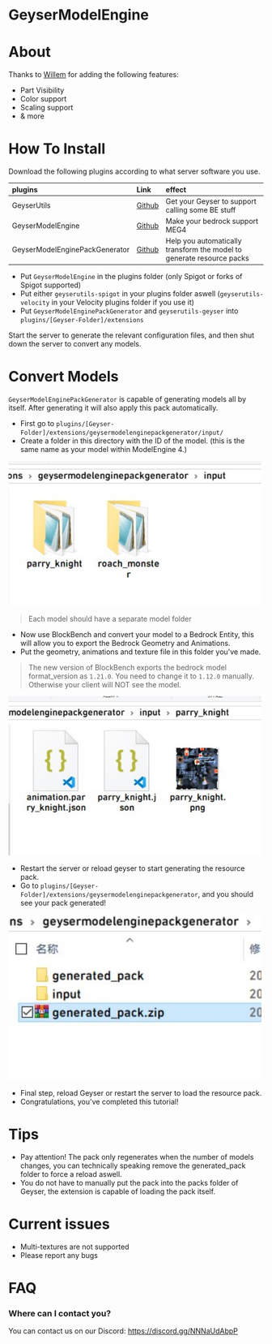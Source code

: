 # GeyserModelEngine 
# About

Thanks to [Willem](https://github.com/OmeWillem) for adding the following features:
- Part Visibility
- Color support
- Scaling support
- & more

# How To Install

Download the following plugins according to what server software you use.

| plugins                        | Link                                                                 | effect                          |
| :---                           | :----                                                                | :---                            |
| GeyserUtils                    | [Github](https://github.com/GeyserExtensionists/GeyserUtils)                    | Get your Geyser to support calling some BE stuff  |
| GeyserModelEngine              | [Github](https://github.com/GeyserExtensionists/GeyserModelEngine)              | Make your bedrock support MEG4                            |
| GeyserModelEnginePackGenerator | [Github](https://github.com/GeyserExtensonists/GeyserModelEnginePackGenerator) | Help you automatically transform the model to generate resource packs        |

- Put `GeyserModelEngine` in the plugins folder (only Spigot or forks of Spigot supported)
- Put either `geyserutils-spigot` in your plugins folder aswell (`geyserutils-velocity` in your Velocity plugins folder if you use it)
- Put `GeyserModelEnginePackGenerator` and `geyserutils-geyser` into `plugins/[Geyser-Folder]/extensions`

Start the server to generate the relevant configuration files, and then shut down the server to convert any models.

# Convert Models

`GeyserModelEnginePackGenerator` is capable of generating models all by itself. After generating it will also apply this pack automatically.

- First go to `plugins/[Geyser-Folder]/extensions/geysermodelenginepackgenerator/input/`
- Create a folder in this directory with the ID of the model. (this is the same name as your model within ModelEngine 4.)

<img src="docsimg/example.jpg" width="500">

> Each model should have a separate model folder

- Now use BlockBench and convert your model to a Bedrock Entity, this will allow you to export the Bedrock Geometry and Animations.
- Put the geometry, animations and texture file in this folder you've made.

> The new version of BlockBench exports the bedrock model format_version as `1.21.0`.
> You need to change it to `1.12.0` manually.
> Otherwise your client will NOT see the model.

<img src="docsimg/example1.jpg" width="500">

- Restart the server or reload geyser to start generating the resource pack.
- Go to  `plugins/[Geyser-Folder]/extensions/geysermodelenginepackgenerator`, and you should see your pack generated!

<img src="docsimg/example2.jpg" width="500">

- Final step, reload Geyser or restart the server to load the resource pack.
- Congratulations, you've completed this tutorial!

# Tips

* Pay attention! The pack only regenerates when the number of models changes, you can technically speaking remove the generated_pack folder to force a reload aswell.
* You do not have to manually put the pack into the packs folder of Geyser, the extension is capable of loading the pack itself.

# Current issues

* Multi-textures are not supported
* Please report any bugs

# FAQ

### Where can I contact you?
You can contact us on our Discord: https://discord.gg/NNNaUdAbpP
